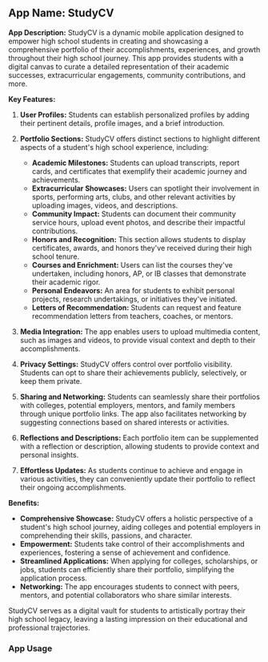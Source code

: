 ## App Name: StudyCV

**App Description:**
StudyCV is a dynamic mobile application designed to empower high school students in creating and showcasing a comprehensive portfolio of their accomplishments, experiences, and growth throughout their high school journey. This app provides students with a digital canvas to curate a detailed representation of their academic successes, extracurricular engagements, community contributions, and more.

**Key Features:**

1. **User Profiles:** Students can establish personalized profiles by adding their pertinent details, profile images, and a brief introduction.

2. **Portfolio Sections:** StudyCV offers distinct sections to highlight different aspects of a student's high school experience, including:
   - **Academic Milestones:** Students can upload transcripts, report cards, and certificates that exemplify their academic journey and achievements.
   - **Extracurricular Showcases:** Users can spotlight their involvement in sports, performing arts, clubs, and other relevant activities by uploading images, videos, and descriptions.
   - **Community Impact:** Students can document their community service hours, upload event photos, and describe their impactful contributions.
   - **Honors and Recognition:** This section allows students to display certificates, awards, and honors they've received during their high school tenure.
   - **Courses and Enrichment:** Users can list the courses they've undertaken, including honors, AP, or IB classes that demonstrate their academic rigor.
   - **Personal Endeavors:** An area for students to exhibit personal projects, research undertakings, or initiatives they've initiated.
   - **Letters of Recommendation:** Students can request and feature recommendation letters from teachers, coaches, or mentors.

3. **Media Integration:** The app enables users to upload multimedia content, such as images and videos, to provide visual context and depth to their accomplishments.

4. **Privacy Settings:** StudyCV offers control over portfolio visibility. Students can opt to share their achievements publicly, selectively, or keep them private.

6. **Sharing and Networking:** Students can seamlessly share their portfolios with colleges, potential employers, mentors, and family members through unique portfolio links. The app also facilitates networking by suggesting connections based on shared interests or activities.

7. **Reflections and Descriptions:** Each portfolio item can be supplemented with a reflection or description, allowing students to provide context and personal insights.

9. **Effortless Updates:** As students continue to achieve and engage in various activities, they can conveniently update their portfolio to reflect their ongoing accomplishments.

**Benefits:**

- **Comprehensive Showcase:** StudyCV offers a holistic perspective of a student's high school journey, aiding colleges and potential employers in comprehending their skills, passions, and character.
- **Empowerment:** Students take control of their accomplishments and experiences, fostering a sense of achievement and confidence.
- **Streamlined Applications:** When applying for colleges, scholarships, or jobs, students can efficiently share their portfolio, simplifying the application process.
- **Networking:** The app encourages students to connect with peers, mentors, and potential collaborators who share similar interests.

StudyCV serves as a digital vault for students to artistically portray their high school legacy, leaving a lasting impression on their educational and professional trajectories.

### App Usage